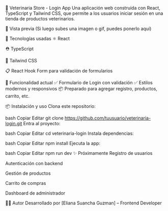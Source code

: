 🐾 Veterinaria Store - Login App
Una aplicación web construida con React, TypeScript y Tailwind CSS, que permite a los usuarios iniciar sesión en una tienda de productos veterinarios.

📸 Vista previa
(Si luego subes una imagen o gif, puedes ponerlo aquí)

🚀 Tecnologías usadas
⚛️ React

⛑️ TypeScript

🎨 Tailwind CSS

📋 React Hook Form para validación de formularios

🔐 Funcionalidad actual
✅ Formulario de Login con validación
✅ Estilos modernos y responsivos
📦 Preparado para agregar registro, productos, carrito, etc.

📦 Instalación y uso
Clona este repositorio:

bash
Copiar
Editar
git clone https://github.com/tuusuario/veterinaria-login.git
Entra al proyecto:

bash
Copiar
Editar
cd veterinaria-login
Instala dependencias:

bash
Copiar
Editar
npm install
Ejecuta la app:

bash
Copiar
Editar
npm run dev
✨ Próximamente
Registro de usuarios

Autenticación con backend

Gestión de productos

Carrito de compras

Dashboard de administrador

👨‍💻 Autor
Desarrollado por [Eliana Suancha Guzman] – Frontend Developer 
